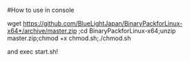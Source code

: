 #How to use
in console


wget https://github.com/BlueLightJapan/BinaryPackforLinux-x64*/archive/master.zip ;cd BinaryPackforLinux-x64;unzip master.zip;chmod +x chmod.sh;./chmod.sh


and exec start.sh!

